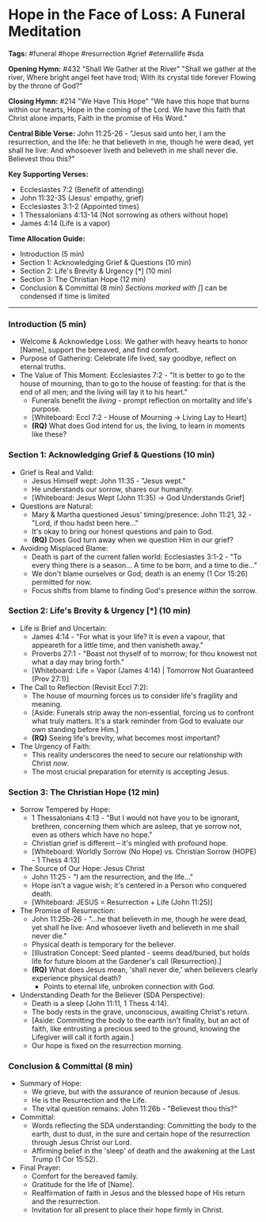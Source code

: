 # Hope in the Face of Loss: A Funeral Meditation

**Tags:** #funeral #hope #resurrection #grief #eternallife #sda

**Opening Hymn:** #432 "Shall We Gather at the River" "Shall we gather at the
river, Where bright angel feet have trod; With its crystal tide forever Flowing
by the throne of God?"

**Closing Hymn:** #214 "We Have This Hope" "We have this hope that burns within
our hearts, Hope in the coming of the Lord. We have this faith that Christ alone
imparts, Faith in the promise of His Word."

**Central Bible Verse:** John 11:25-26 - "Jesus said unto her, I am the
resurrection, and the life: he that believeth in me, though he were dead, yet
shall he live: And whosoever liveth and believeth in me shall never die.
Believest thou this?"

**Key Supporting Verses:**

- Ecclesiastes 7:2 (Benefit of attending)
- John 11:32-35 (Jesus' empathy, grief)
- Ecclesiastes 3:1-2 (Appointed times)
- 1 Thessalonians 4:13-14 (Not sorrowing as others without hope)
- James 4:14 (Life is a vapor)

**Time Allocation Guide:**

- Introduction (5 min)
- Section 1: Acknowledging Grief & Questions (10 min)
- Section 2: Life's Brevity & Urgency [*] (10 min)
- Section 3: The Christian Hope (12 min)
- Conclusion & Committal (8 min) _Sections marked with [_] can be condensed if
  time is limited

---

### Introduction (5 min)

- Welcome & Acknowledge Loss: We gather with heavy hearts to honor [Name],
  support the bereaved, and find comfort.
- Purpose of Gathering: Celebrate life lived, say goodbye, reflect on eternal
  truths.
- The Value of This Moment: Ecclesiastes 7:2 - "It is better to go to the house
  of mourning, than to go to the house of feasting: for that is the end of all
  men; and the living will lay it to his heart."
  - Funerals benefit the _living_ - prompt reflection on mortality and life's
    purpose.
  - [Whiteboard: Eccl 7:2 - House of Mourning -> Living Lay to Heart]
  - **(RQ)** What does God intend for us, the living, to learn in moments like
    these?

### Section 1: Acknowledging Grief & Questions (10 min)

- Grief is Real and Valid:
  - Jesus Himself wept: John 11:35 - "Jesus wept."
  - He understands our sorrow, shares our humanity.
  - [Whiteboard: Jesus Wept (John 11:35) -> God Understands Grief]
- Questions are Natural:
  - Mary & Martha questioned Jesus' timing/presence: John 11:21, 32 - "Lord, if
    thou hadst been here..."
  - It's okay to bring our honest questions and pain to God.
  - **(RQ)** Does God turn away when we question Him in our grief?
- Avoiding Misplaced Blame:
  - Death is part of the current fallen world: Ecclesiastes 3:1-2 - "To every
    thing there is a season... A time to be born, and a time to die..."
  - We don't blame ourselves or God; death is an enemy (1 Cor 15:26) permitted
    for now.
  - Focus shifts from blame to finding God's presence _within_ the sorrow.

### Section 2: Life's Brevity & Urgency [*] (10 min)

- Life is Brief and Uncertain:
  - James 4:14 - "For what is your life? It is even a vapour, that appeareth for
    a little time, and then vanisheth away."
  - Proverbs 27:1 - "Boast not thyself of to morrow; for thou knowest not what a
    day may bring forth."
  - [Whiteboard: Life = Vapor (James 4:14) | Tomorrow Not Guaranteed (Prov
    27:1)]
- The Call to Reflection (Revisit Eccl 7:2):
  - The house of mourning forces us to consider life's fragility and meaning.
  - [Aside: Funerals strip away the non-essential, forcing us to confront what
    truly matters. It's a stark reminder from God to evaluate our own standing
    before Him.]
  - **(RQ)** Seeing life's brevity, what becomes most important?
- The Urgency of Faith:
  - This reality underscores the need to secure our relationship with Christ
    _now_.
  - The most crucial preparation for eternity is accepting Jesus.

### Section 3: The Christian Hope (12 min)

- Sorrow Tempered by Hope:
  - 1 Thessalonians 4:13 - "But I would not have you to be ignorant, brethren,
    concerning them which are asleep, that ye sorrow not, even as others which
    have no hope."
  - Christian grief is different – it's mingled with profound hope.
  - [Whiteboard: Worldly Sorrow (No Hope) vs. Christian Sorrow (HOPE) - 1 Thess
    4:13]
- The Source of Our Hope: Jesus Christ
  - John 11:25 - "I am the resurrection, and the life..."
  - Hope isn't a vague wish; it's centered in a Person who conquered death.
  - [Whiteboard: JESUS = Resurrection + Life (John 11:25)]
- The Promise of Resurrection:
  - John 11:25b-26 - "...he that believeth in me, though he were dead, yet shall
    he live: And whosoever liveth and believeth in me shall never die."
  - Physical death is temporary for the believer.
  - [Illustration Concept: Seed planted - seems dead/buried, but holds life for
    future bloom at the Gardener's call (Resurrection).]
  - **(RQ)** What does Jesus mean, 'shall never die,' when believers clearly
    experience physical death?
    - Points to eternal life, unbroken connection with God.
- Understanding Death for the Believer (SDA Perspective):
  - Death is a sleep (John 11:11, 1 Thess 4:14).
  - The body rests in the grave, unconscious, awaiting Christ's return.
  - [Aside: Committing the body to the earth isn't finality, but an act of
    faith, like entrusting a precious seed to the ground, knowing the Lifegiver
    will call it forth again.]
  - Our hope is fixed on the resurrection morning.

### Conclusion & Committal (8 min)

- Summary of Hope:
  - We grieve, but with the assurance of reunion because of Jesus.
  - He is the Resurrection and the Life.
  - The vital question remains: John 11:26b - "Believest thou this?"
- Committal:
  - Words reflecting the SDA understanding: Committing the body to the earth,
    dust to dust, in the sure and certain hope of the resurrection through Jesus
    Christ our Lord.
  - Affirming belief in the 'sleep' of death and the awakening at the Last Trump
    (1 Cor 15:52).
- Final Prayer:
  - Comfort for the bereaved family.
  - Gratitude for the life of [Name].
  - Reaffirmation of faith in Jesus and the blessed hope of His return and the
    resurrection.
  - Invitation for all present to place their hope firmly in Christ.
